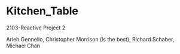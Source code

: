 # Kitchen_Table
2103-Reactive Project 2

Arieh Gennello, Christopher Morrison (is the best), Richard Schaber, Michael Chan
